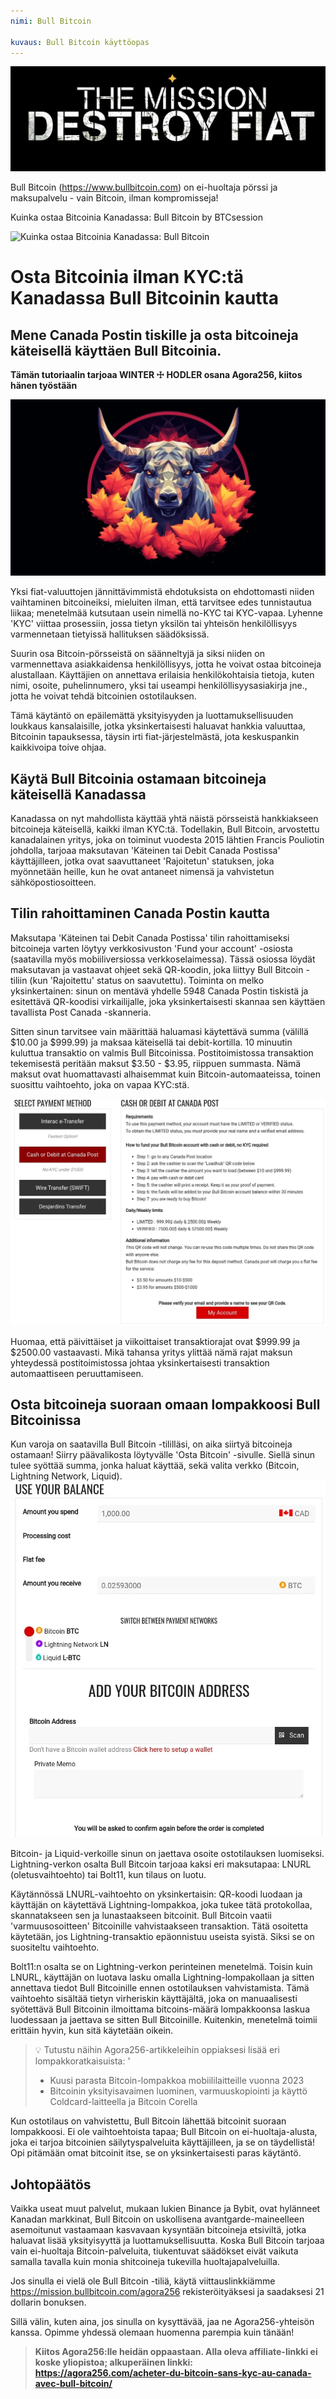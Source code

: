 ```yaml
---
nimi: Bull Bitcoin

kuvaus: Bull Bitcoin käyttöopas
---
```


![maksuratkaisu](assets/cover.webp)

Bull Bitcoin (https://www.bullbitcoin.com) on ei-huoltaja pörssi ja maksupalvelu - vain Bitcoin, ilman kompromisseja!

Kuinka ostaa Bitcoinia Kanadassa: Bull Bitcoin by BTCsession

![Kuinka ostaa Bitcoinia Kanadassa: Bull Bitcoin](https://youtu.be/aKs8bKwLjJQ)

# Osta Bitcoinia ilman KYC:tä Kanadassa Bull Bitcoinin kautta

## Mene Canada Postin tiskille ja osta bitcoineja käteisellä käyttäen Bull Bitcoinia.

**Tämän tutoriaalin tarjoaa WINTER ☩ HODLER osana Agora256, kiitos hänen työstään**

![maksuratkaisu](assets/1.webp)

Yksi fiat-valuuttojen jännittävimmistä ehdotuksista on ehdottomasti niiden vaihtaminen bitcoineiksi, mieluiten ilman, että tarvitsee edes tunnistautua liikaa; menetelmää kutsutaan usein nimellä no-KYC tai KYC-vapaa. Lyhenne 'KYC' viittaa prosessiin, jossa tietyn yksilön tai yhteisön henkilöllisyys varmennetaan tietyissä hallituksen säädöksissä.

Suurin osa Bitcoin-pörsseistä on säänneltyjä ja siksi niiden on varmennettava asiakkaidensa henkilöllisyys, jotta he voivat ostaa bitcoineja alustallaan. Käyttäjien on annettava erilaisia henkilökohtaisia tietoja, kuten nimi, osoite, puhelinnumero, yksi tai useampi henkilöllisyysasiakirja jne., jotta he voivat tehdä bitcoinien ostotilauksen.

Tämä käytäntö on epäilemättä yksityisyyden ja luottamuksellisuuden loukkaus kansalaisille, jotka yksinkertaisesti haluavat hankkia valuuttaa, Bitcoinin tapauksessa, täysin irti fiat-järjestelmästä, jota keskuspankin kaikkivoipa toive ohjaa.

## Käytä Bull Bitcoinia ostamaan bitcoineja käteisellä Kanadassa

Kanadassa on nyt mahdollista käyttää yhtä näistä pörsseistä hankkiakseen bitcoineja käteisellä, kaikki ilman KYC:tä. Todellakin, Bull Bitcoin, arvostettu kanadalainen yritys, joka on toiminut vuodesta 2015 lähtien Francis Pouliotin johdolla, tarjoaa maksutavan 'Käteinen tai Debit Canada Postissa' käyttäjilleen, jotka ovat saavuttaneet 'Rajoitetun' statuksen, joka myönnetään heille, kun he ovat antaneet nimensä ja vahvistetun sähköpostiosoitteen.

## Tilin rahoittaminen Canada Postin kautta

Maksutapa 'Käteinen tai Debit Canada Postissa' tilin rahoittamiseksi bitcoineja varten löytyy verkkosivuston 'Fund your account' -osiosta (saatavilla myös mobiiliversiossa verkkoselaimessa). Tässä osiossa löydät maksutavan ja vastaavat ohjeet sekä QR-koodin, joka liittyy Bull Bitcoin -tiliin (kun 'Rajoitettu' status on saavutettu).
Toiminta on melko yksinkertainen: sinun on mentävä yhdelle 5948 Canada Postin tiskistä ja esitettävä QR-koodisi virkailijalle, joka yksinkertaisesti skannaa sen käyttäen tavallista Post Canada -skanneria.

Sitten sinun tarvitsee vain määrittää haluamasi käytettävä summa (välillä $10.00 ja $999.99) ja maksaa käteisellä tai debit-kortilla. 10 minuutin kuluttua transaktio on valmis Bull Bitcoinissa. Postitoimistossa transaktion tekemisestä peritään maksut $3.50 - $3.95, riippuen summasta. Nämä maksut ovat huomattavasti alhaisemmat kuin Bitcoin-automaateissa, toinen suosittu vaihtoehto, joka on vapaa KYC:stä.

![maksuratkaisu](assets/2.webp)

Huomaa, että päivittäiset ja viikoittaiset transaktiorajat ovat $999.99 ja $2500.00 vastaavasti. Mikä tahansa yritys ylittää nämä rajat maksun yhteydessä postitoimistossa johtaa yksinkertaisesti transaktion automaattiseen peruuttamiseen.

## Osta bitcoineja suoraan omaan lompakkoosi Bull Bitcoinissa
Kun varoja on saatavilla Bull Bitcoin -tililläsi, on aika siirtyä bitcoineja ostamaan! Siirry päävalikosta löytyvälle 'Osta Bitcoin' -sivulle. Siellä sinun tulee syöttää summa, jonka haluat käyttää, sekä valita verkko (Bitcoin, Lightning Network, Liquid).
![kuva 3](assets/3.webp)

Bitcoin- ja Liquid-verkoille sinun on jaettava osoite ostotilauksen luomiseksi. Lightning-verkon osalta Bull Bitcoin tarjoaa kaksi eri maksutapaa: LNURL (oletusvaihtoehto) tai Bolt11, kun tilaus on luotu.

Käytännössä LNURL-vaihtoehto on yksinkertaisin: QR-koodi luodaan ja käyttäjän on käytettävä Lightning-lompakkoa, joka tukee tätä protokollaa, skannatakseen sen ja lunastaakseen bitcoinit. Bull Bitcoin vaatii 'varmuusosoitteen' Bitcoinille vahvistaakseen transaktion. Tätä osoitetta käytetään, jos Lightning-transaktio epäonnistuu useista syistä. Siksi se on suositeltu vaihtoehto.

Bolt11:n osalta se on Lightning-verkon perinteinen menetelmä. Toisin kuin LNURL, käyttäjän on luotava lasku omalla Lightning-lompakollaan ja sitten annettava tiedot Bull Bitcoinille ennen ostotilauksen vahvistamista. Tämä vaihtoehto sisältää tietyn virheriskin käyttäjältä, joka on manuaalisesti syötettävä Bull Bitcoinin ilmoittama bitcoins-määrä lompakkoonsa laskua luodessaan ja jaettava se sitten Bull Bitcoinille. Kuitenkin, menetelmä toimii erittäin hyvin, kun sitä käytetään oikein.

> 💡 Tutustu näihin Agora256-artikkeleihin oppiaksesi lisää eri lompakkoratkaisuista:
> '
>
> - Kuusi parasta Bitcoin-lompakkoa mobiililaitteille vuonna 2023
> - Bitcoinin yksityisavaimen luominen, varmuuskopiointi ja käyttö Coldcard-laitteella ja Bitcoin Corella

Kun ostotilaus on vahvistettu, Bull Bitcoin lähettää bitcoinit suoraan lompakkoosi. Ei ole vaihtoehtoista tapaa; Bull Bitcoin on ei-huoltaja-alusta, joka ei tarjoa bitcoinien säilytyspalveluita käyttäjilleen, ja se on täydellistä! Opi pitämään omat bitcoinit itse, se on yksinkertaisesti paras käytäntö.

## Johtopäätös

Vaikka useat muut palvelut, mukaan lukien Binance ja Bybit, ovat hylänneet Kanadan markkinat, Bull Bitcoin on uskollisena avantgarde-maineelleen asemoitunut vastaamaan kasvavaan kysyntään bitcoineja etsiviltä, jotka haluavat lisää yksityisyyttä ja luottamuksellisuutta. Koska Bull Bitcoin tarjoaa vain ei-huoltaja Bitcoin-palveluita, tiukentuvat säädökset eivät vaikuta samalla tavalla kuin monia shitcoineja tukevilla huoltajapalveluilla.

Jos sinulla ei vielä ole Bull Bitcoin -tiliä, käytä viittauslinkkiämme https://mission.bullbitcoin.com/agora256 rekisteröityäksesi ja saadaksesi 21 dollarin bonuksen.

Sillä välin, kuten aina, jos sinulla on kysyttävää, jaa ne Agora256-yhteisön kanssa. Opimme yhdessä olemaan huomenna parempia kuin tänään!

> **Kiitos Agora256:lle heidän oppaastaan. Alla oleva affiliate-linkki ei koske yliopistoa; alkuperäinen linkki: https://agora256.com/acheter-du-bitcoin-sans-kyc-au-canada-avec-bull-bitcoin/**